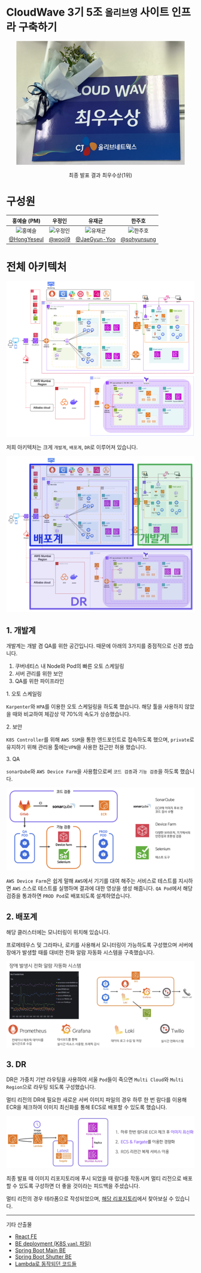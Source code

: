 # CloudWave 3기 5조 `올리브영` 사이트 인프라 구축하기

<p align="center">
  <img src="../imgs/reward.jpeg" width="450px" alt="최종발표 최우수상(1위)">
</p>
<p align="center">
  최종 발표 결과 최우수상(1위)
</p>

# 구성원

<div align="center">

|  홍예슬 (PM)  |  우정인  |  유재균  |  한주호  |
| :-----: | :-----: |  :-----: |  :-----: | 
| <img src="https://avatars.githubusercontent.com/u/50395809?v=4" width=150px alt="홍예슬"> | <img src="https://avatars.githubusercontent.com/u/65027862?v=4" width=150px alt="우정인"> | <img src="https://avatars.githubusercontent.com/u/148213388?v=4" width=150px alt="유재균"> | <img src="https://avatars.githubusercontent.com/u/96062179?v=4" width=150px alt="한주호"> |
|[@HongYeseul](https://github.com/HongYeseul)| [@wooji9](https://github.com/wooji9)| [@JaeGyun-Yoo](https://github.com/JaeGyun-Yoo) | [@sohyunsung](https://github.com/sohyunsung) |

</div>

# 전체 아키텍처

![전체 아키텍처](../imgs/전체_아키텍처.png)

저희 아키텍처는 크게 `개발계`, `배포계`, `DR`로 이루어져 있습니다.

![아키텍처 단순화](../imgs/아키텍처_단순화.png)



## 1. 개발계

개발계는 개발 겸 QA를 위한 공간입니다. 때문에 아래의 3가지를 중점적으로 신경 썼습니다.

1. 쿠버네티스 내 Node와 Pod의 빠른 오토 스케일링
2. 서버 관리를 위한 보안
3. QA를 위한 파이프라인

</p>
1. 오토 스케일링

`Karpenter`와 `HPA`를 이용한 오토 스케일링을 하도록 했습니다. 해당 툴을 사용하지 않았을 때와 비교하여 체감상 약 70%의 속도가 상승했습니다.

</p>
2. 보안 

`K8S Controller`를 위해 `AWS SSM`을 통한 엔드포인트로 접속하도록 했으며, `private`로 유지하기 위해 관리용 툴에는`VPN`을 사용한 접근만 허용 했습니다.

</p>
3. QA

`sonarQube`와 `AWS Device Farm`을 사용함으로써 `코드 검증`과 `기능 검증`을 하도록 했습니다.

![QA](../imgs/QA.png)

`AWS Device Farm`은 쉽게 말해 `AWS`에서 기기를 대여 해주는 서비스로 테스트를 지시하면 `AWS` 스스로 테스트를 실행하며 결과에 대한 영상을 생성 해줍니다. `QA Pod`에서 해당 검증을 통과하면 `PROD Pod`로 배포되도록 설계하였습니다.



## 2. 배포계

해당 클러스터에는 모니터링이 위치해 있습니다.

프로메테우스 및 그라파나, 로키를 사용해서 모니터링이 가능하도록 구성했으며 서버에 장애가 발생할 때를 대비한 전화 알람 자동화 시스템을 구축했습니다.

</p>

![모니터링](../imgs/모니터링.png)



## 3. DR

DR은 가중치 기반 라우팅을 사용하여 서울 `Pod`들이 죽으면 `Multi Cloud`와 `Multi Region`으로 라우팅 되도록 구성했습니다.

멀티 리전의 DR에 필요한 새로운 서버 이미지 파일의 경우 하루 한 번 람다를 이용해 ECR을 체크하여 이미지 최신화를 통해 ECS로 배포할 수 있도록 했습니다.

![DR 이미지 최신화 방법](../imgs/이미지_최신화.png)

최종 발표 때 이미지 리포지토리에 푸시 되었을 때 람다를 작동시켜 멀티 리전으로 배포 할 수 있도록 구성하면 더 좋을 것이라는 피드백을 주셨습니다.

멀티 리전의 경우 테라폼으로 작성되었으며, [해당 리포지토리](https://github.com/cwave-druwa/terraform)에서 찾아보실 수 있습니다.



---

기타 산출물

- [React FE](https://github.com/cwave-druwa/oliveyoung-fe)
- [BE deployment (K8S `yaml` 파일)](https://github.com/cwave-druwa/olive-young-server-deployment)
- [Spring Boot Main BE](https://github.com/cwave-druwa/olive-young-BE-main)
- [Spring Boot Shutter BE](https://github.com/cwave-druwa/olive-young-BE-shutter)
- [Lambda로 동작되던 코드들](https://github.com/cwave-druwa/lambda-function)